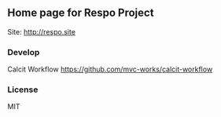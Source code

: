 
Home page for Respo Project
----

Site: http://respo.site

### Develop

Calcit Workflow https://github.com/mvc-works/calcit-workflow

### License

MIT
